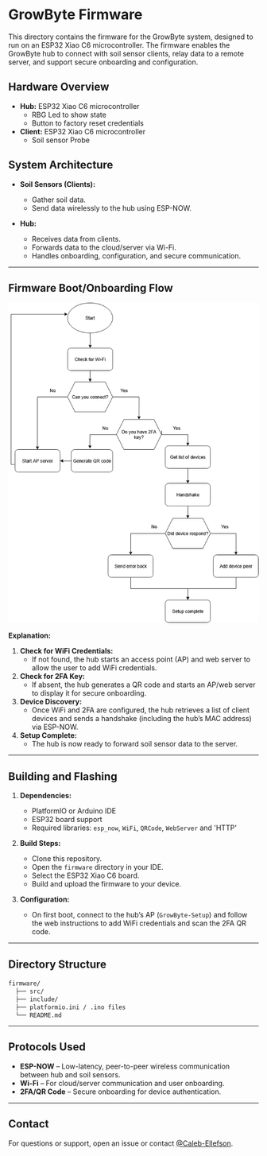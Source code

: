 # GrowByte Firmware

This directory contains the firmware for the GrowByte system, designed to run on an ESP32 Xiao C6 microcontroller. The firmware enables the GrowByte hub to connect with soil sensor clients, relay data to a remote server, and support secure onboarding and configuration.

## Hardware Overview

- **Hub:** ESP32 Xiao C6 microcontroller
  - RBG Led to show state
  - Button to factory reset credentials
- **Client:** ESP32 Xiao C6 microcontroller
  - Soil sensor Probe

## System Architecture

- **Soil Sensors (Clients):**  
  - Gather soil data.
  - Send data wirelessly to the hub using ESP-NOW.

- **Hub:**  
  - Receives data from clients.
  - Forwards data to the cloud/server via Wi-Fi.
  - Handles onboarding, configuration, and secure communication.

---

## Firmware Boot/Onboarding Flow

<div align="center">
  <img src="../client/src/assets/State-Diagram.drawio.png" alt="State Diagram" width="600">
</div>

**Explanation:**
1. **Check for WiFi Credentials:**  
   - If not found, the hub starts an access point (AP) and web server to allow the user to add WiFi credentials.
2. **Check for 2FA Key:**  
   - If absent, the hub generates a QR code and starts an AP/web server to display it for secure onboarding.
3. **Device Discovery:**  
   - Once WiFi and 2FA are configured, the hub retrieves a list of client devices and sends a handshake (including the hub’s MAC address) via ESP-NOW.
4. **Setup Complete:**  
   - The hub is now ready to forward soil sensor data to the server.

---

## Building and Flashing

1. **Dependencies:**  
   - PlatformIO or Arduino IDE  
   - ESP32 board support  
   - Required libraries: `esp_now`, `WiFi`, `QRCode`, `WebServer` and 'HTTP'

2. **Build Steps:**  
   - Clone this repository.
   - Open the `firmware` directory in your IDE.
   - Select the ESP32 Xiao C6 board.
   - Build and upload the firmware to your device.

3. **Configuration:**  
   - On first boot, connect to the hub’s AP (`GrowByte-Setup`) and follow the web instructions to add WiFi credentials and scan the 2FA QR code.

---

## Directory Structure

```
firmware/
  ├── src/
  ├── include/
  ├── platformio.ini / .ino files
  └── README.md
```

---

## Protocols Used

- **ESP-NOW** – Low-latency, peer-to-peer wireless communication between hub and soil sensors.
- **Wi-Fi** – For cloud/server communication and user onboarding.
- **2FA/QR Code** – Secure onboarding for device authentication.

---



## Contact

For questions or support, open an issue or contact [@Caleb-Ellefson](https://github.com/Caleb-Ellefson).





